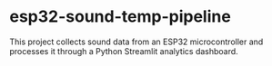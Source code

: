 # esp32-sound-temp-pipeline
This project collects sound data from an ESP32 microcontroller and processes it through a Python Streamlit analytics dashboard.
